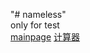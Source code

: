 "# nameless" <br>
only for test<br>
[mainpage](https://yinyunsan.github.io/nameless/)
[计算器](https://yinyunsan.github.io/nameless/ca.html)
